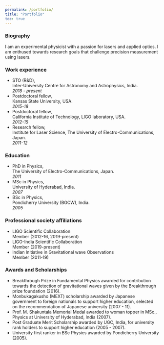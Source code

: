 ```yaml
---
permalink: /portfolio/
title: "Portfolio"
toc: true
---
```


### Biography

I am an experimental physicist with a passion for lasers and applied optics. I am enthused towards research goals that challenge precision measurement using lasers.


### Work experience

 - STO (R&D), <br>
 Inter-University Centre for Astronomy and Astrophysics, India.<br>
 <em> 2018 - present </em>
 - Postdoctoral fellow, <br>
 Kansas State University, USA.<br>
 <em> 2015-18 </em>
 - Postdoctoral fellow, <br>
 California Institute of Technology, LIGO laboratory, USA.<br>
 <em> 2012-15 </em>
 - Research fellow, <br>
 Institute for Laser Science, The University of Electro-Communications, Japan.<br>
 <em> 2011-12 </em>

### Education

- PhD in Physics, <br>
The University of Electro-Communications, Japan. <br>
<em> 2011 </em>
- MSc in Physics, <br>
University of Hyderabad, India. <br>
<em> 2007 </em>
- BSc in Physics, <br>
Pondicherry University (BGCW), India. <br>
<em> 2005 </em>

### Professional society affiliations

- LIGO Scientific Collaboration <br>
Member (2012-16, 2019-present)
- LIGO-India Scientific Collaboration <br>
Member (2019-present)
- Indian Initiative in Gravitational wave Observations <br>
Member (2011-19)

### Awards and Scholarships

 - Breakthrough Prize in Fundamental Physics awarded for contribution towards the detection of gravitational waves given by the Breakthrough prize foundation (2016). 
 -  Monbukagakusho (MEXT) scholarship awarded by Japanese government to foreign nationals to support higher education, selected on the recommendation of Japanese university (2007 - 11).
 - Prof. M. Shakuntala Memorial Medal awarded to woman topper in MSc., Physics at University of Hyderabad, India (2007).
 - Post Graduate Merit Scholarship awarded by UGC, India, for university rank holders to support higher education (2005 - 2007).
 - University first ranker in BSc Physics awarded by Pondicherry University (2005).


